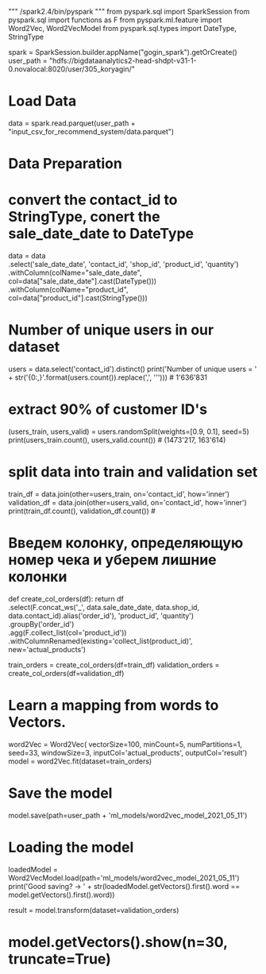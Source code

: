 """
/spark2.4/bin/pyspark
"""
from pyspark.sql import SparkSession
from pyspark.sql import functions as F
from pyspark.ml.feature import Word2Vec, Word2VecModel
from pyspark.sql.types import DateType, StringType

spark = SparkSession.builder.appName("gogin_spark").getOrCreate()
user_path = "hdfs://bigdataanalytics2-head-shdpt-v31-1-0.novalocal:8020/user/305_koryagin/"

# Load Data
data = spark.read.parquet(user_path + "input_csv_for_recommend_system/data.parquet")

# Data Preparation
# convert the contact_id to StringType, conert the sale_date_date to DateType
data = data \
    .select('sale_date_date', 'contact_id', 'shop_id', 'product_id', 'quantity') \
    .withColumn(colName="sale_date_date", col=data["sale_date_date"].cast(DateType())) \
    .withColumn(colName="product_id", col=data["product_id"].cast(StringType()))

# Number of unique users in our dataset
users = data.select('contact_id').distinct()
print('Number of unique users = ' + str('{0:,}'.format(users.count()).replace(',', '\'')))  # 1'636'831

# extract 90% of customer ID's
(users_train, users_valid) = users.randomSplit(weights=[0.9, 0.1], seed=5)
print(users_train.count(), users_valid.count())  # (1473'217, 163'614)

# split data into train and validation set
train_df = data.join(other=users_train, on='contact_id', how='inner')
validation_df = data.join(other=users_valid, on='contact_id', how='inner')
print(train_df.count(), validation_df.count())  # 


# Введем колонку, определяющую номер чека и уберем лишние колонки
def create_col_orders(df):
    return df \
        .select(F.concat_ws('_', data.sale_date_date, data.shop_id, data.contact_id).alias('order_id'),
                'product_id', 'quantity') \
        .groupBy('order_id') \
        .agg(F.collect_list(col='product_id')) \
        .withColumnRenamed(existing='collect_list(product_id)', new='actual_products')


train_orders = create_col_orders(df=train_df)
validation_orders = create_col_orders(df=validation_df)

# Learn a mapping from words to Vectors.
word2Vec = Word2Vec(
    vectorSize=100, minCount=5, numPartitions=1, seed=33, windowSize=3,
    inputCol='actual_products', outputCol='result')
model = word2Vec.fit(dataset=train_orders)

# Save the model
model.save(path=user_path + 'ml_models/word2vec_model_2021_05_11')

# Loading the model
loadedModel = Word2VecModel.load(path='ml_models/word2vec_model_2021_05_11')
print('Good saving? -> ' + str(loadedModel.getVectors().first().word == model.getVectors().first().word))

result = model.transform(dataset=validation_orders)

# model.getVectors().show(n=30, truncate=True)
